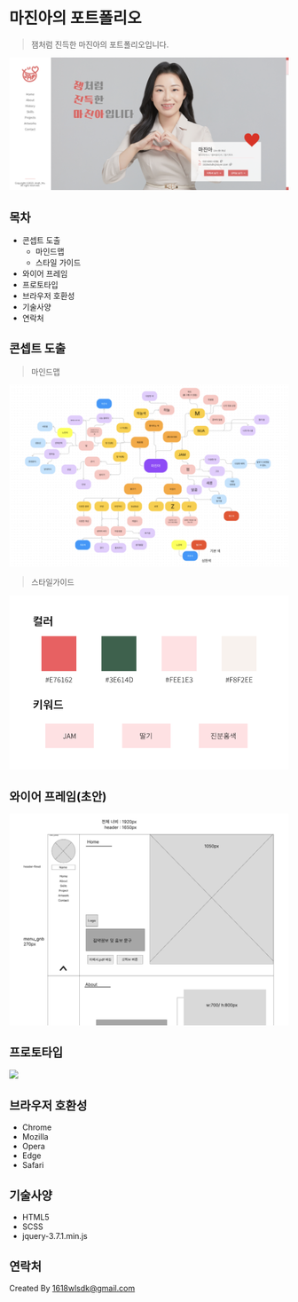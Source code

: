 # 마진아의 포트폴리오

> 잼처럼 진득한 마진아의 포트폴리오입니다.

![](./img/projectImg/port/myport.png)

## 목차

- 콘셉트 도출
    - 마인드맵
    - 스타일 가이드
- 와이어 프레임
- 프로토타입
- 브라우저 호환성
- 기술사양
- 연락처

## 콘셉트 도출
> 마인드맵

![](./img/projectImg/port/mind.png)

> 스타일가이드

![](./img/projectImg/port/key.png)

## 와이어 프레임(초안)

![](./img/projectImg/port/frame.png)

## 프로토타입

![](https://user-images.githubusercontent.com/142124095/281602712-520e0ffa-49aa-4b9d-9fcf-faafa61ff8e0.jpg)

## 브라우저 호환성
- Chrome
- Mozilla
- Opera
- Edge
- Safari

## 기술사양
- HTML5
- SCSS
- jquery-3.7.1.min.js

## 연락처

Created By 1618wlsdk@gmail.com